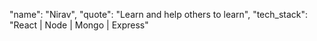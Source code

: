 "name": "Nirav",
"quote": "Learn and help others to learn", 
"tech_stack": "React | Node | Mongo | Express"